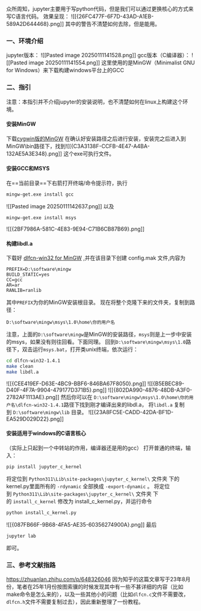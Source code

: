 众所周知，jupyter主要用于写python代码，但是我们可以通过更换核心的方式来写C语言代码。
效果呈现：
![[{26FC477F-6F7D-43AD-A1EB-589A2D644468}.png]]
其中的警告不清楚如何去除，但是能用。
### 一、环境介绍
jupyter版本：
![[Pasted image 20250111141528.png]]
gcc版本（C编译器）：
![[Pasted image 20250111141554.png]]
这里使用的是MinGW（Minimalist GNU for Windows）来下载构建windows平台上的GCC
### 二、指引
注意：本指引并不介绍jupyter的安装说明，也不清楚如何在linux上构建这个环境。
#### **安装MinGW**
下载[cygwin版的MinGW](https://cygwin.com/install.html)
在确认好安装路径之后进行安装，安装完之后进入到MinGW\bin路径下，找到![[{C3A3138F-CCFB-4E47-A4BA-132AE5A3E348}.png]]
这个exe可执行文件。
#### **安装GCC和MSYS**
在==当前目录==下右箭打开终端/命令提示符，执行
```
mingw-get.exe install gcc
```
![[Pasted image 20250111142637.png]]
以及
```
mingw-get.exe install msys
```
![[{2BF7986A-581C-4E83-9E94-C71B6CB87B69}.png]]
#### **构建libdl.a**
下载好 [dlfcn-win32 for MinGW](https://link.zhihu.com/?target=https%3A//github.com/dlfcn-win32/dlfcn-win32) ,并在该目录下创建 config.mak 文件,内容为
```text
PREFIX=D:\software\mingw 
BUILD_STATIC=yes 
CC=gcc 
AR=ar 
RANLIB=ranlib
```
其中`PREFIX`为你的MinGW安装根目录。
现在将整个克隆下来的文件夹，复制到路径：
```
D:\software\mingw\msys\1.0\home\你的用户名
```
注意，上面的`D:\software\mingw`是MinGW的安装路径，`msys`则是上一步中安装的msys，如果没有则往回看。下面同理。
回到`D:\software\mingw\msys\1.0`路径下，双击运行`msys.bat`，打开类unix终端，依次运行：
```bash
cd dlfcn-win32-1.4.1
make clean
make libdl.a
```
![[{CEE419EF-D63E-4BC9-BBF6-846BA67F8050}.png]]
![[{B5EBEC89-D40F-4F7A-9904-479177D371B5}.png]]
![[{802DA990-4876-48DB-A3F0-2782AF1113AE}.png]]
然后你可以在
`D:\software\mingw\msys\1.0\home\你的用户名\dlfcn-win32-1.4.1`路径下找到刚才编译出来的libdl.a，
将`libdl.a` 复制到 `D:\software\mingw\lib` 目录。
![[{23A8FC5E-CADD-42DA-BF1D-EA529D029D22}.png]]
#### **安装适用于windows的C语言核心**
（实际上只起到一个中转站的作用，编译器还是用的gcc）
打开普通的终端，输入：
```
pip install jupyter_c_kernel
```

将定位到 `Python311\Lib\site-packages\jupyter_c_kernel\` 文件夹 下的kernel.py里面所有的 `-rdynamic` 全部换成 `-export-dynamic` 。
将定位到 `Python311\Lib\site-packages\jupyter_c_kernel\` 文件夹 下的 `install_c_kernel` 修改为 install_c_kernel.py，并运行命令

```text
python install_c_kernel.py
```
![[{087FB66F-9B68-4FA5-AE35-60356274900A}.png]]
最后
```
jupyter lab
```
即可。

### 三、参考文献指路
https://zhuanlan.zhihu.com/p/648326046
因为知乎的这篇文章写于23年8月份，笔者在25年1月份按图索骥的时候发现其中有一些不甚详细的内容（比如make命令是怎么来的），以及一些其他小的问题（比如`dlfcn.c`文件不需要改，`dlfcn.h`文件不需要复制过去），因此重新整理了一份教程。
